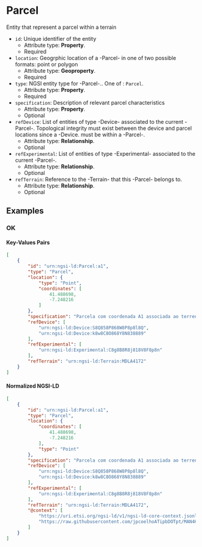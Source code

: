 # Parcel

Entity that represent a parcel within a terrain
-  `id`: Unique identifier of the entity
   -  Attribute type: **Property**. 
   -  Required
-  `location`: Geogrphic location of a -Parcel- in one of two possible formats: point or polygon
   -  Attribute type: **Geoproperty**. 
   -  Required
-  `type`: NGSI entity type for -Parcel-.. One of : `Parcel`.
   -  Attribute type: **Property**. 
   -  Required
-  `specification`: Description of relevant parcel characteristics
   -  Attribute type: **Property**. 
   -  Optional
-  `refDevice`: List of entities of type -Device- associated to the current -Parcel-. Topological integrity must exist between the device and parcel locations since a -Device. must be within a -Parcel-.
   -  Attribute type: **Relationship**. 
   -  Optional
-  `refExperimental`: List of entities of type -Experimental- associated to the current -Parcel-.
   -  Attribute type: **Relationship**. 
   -  Optional
-  `refTerrain`: Reference to the -Terrain- that this -Parcel- belongs to.
   -  Attribute type: **Relationship**. 
   -  Optional



## Examples

### OK


#### Key-Values Pairs

```json
[
    {
        "id": "urn:ngsi-ld:Parcel:a1",
        "type": "Parcel",
        "location": {
            "type": "Point",
            "coordinates": [
                41.488698,
                -7.248216
            ]
        },
        "specification": "Parcela com coordenada A1 associada ao terreno localizado em Mirandela",
        "refDevice": [
            "urn:ngsi-ld:Device:S8Q858P868W8P8p8l8Q",
            "urn:ngsi-ld:Device:k8w8C8O868Y8N838889"
        ],
        "refExperimental": [
            "urn:ngsi-ld:Experimental:C8g8B8R8j818V8F8p8n"
        ],
        "refTerrain": "urn:ngsi-ld:Terrain:MDLA4172"
    }
]
```

#### Normalized NGSI-LD

```json
[
    {
        "id": "urn:ngsi-ld:Parcel:a1",
        "type": "Parcel",
        "location": {
            "coordinates": [
                41.488698,
                -7.248216
            ],
            "type": "Point"
        },
        "specification": "Parcela com coordenada A1 associada ao terreno localizado em Mirandela",
        "refDevice": [
            "urn:ngsi-ld:Device:S8Q858P868W8P8p8l8Q",
            "urn:ngsi-ld:Device:k8w8C8O868Y8N838889"
        ],
        "refExperimental": [
            "urn:ngsi-ld:Experimental:C8g8B8R8j818V8F8p8n"
        ],
        "refTerrain": "urn:ngsi-ld:Terrain:MDLA4172",
        "@context": [
            "https://uri.etsi.org/ngsi-ld/v1/ngsi-ld-core-context.jsonld",
            "https://raw.githubusercontent.com/jpcoelhoATipbDOTpt/MAN4HEALTH/main/DataModel/Parcel/Context/context-normalized.jsonld"
        ]
    }
]
```

